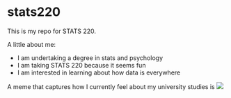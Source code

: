 # stats220

This is my repo for STATS 220. 

A little about me:

- I am undertaking a degree in stats and psychology 
- I am taking STATS 220 because it seems fun
- I am interested in learning about how data is everywhere 

A meme that captures how I currently feel about my university studies is ![]([https://c.tenor.com/8druEACXtX8AAAAd/tenor.gif](https://tenor.com/zh-TW/view/taylor-swift-reputation-oh-there-she-goes-playing-the-victim-gif-16079392))
